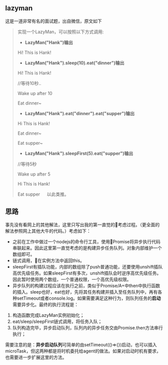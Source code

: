 ## lazyman
这是一道非常有名的面试题，出自微信，原文如下

> 实现一个LazyMan，可以按照以下方式调用:
>
> - **LazyMan("Hank")输出**
> 
> Hi! This is Hank!
> 
> - **LazyMan("Hank").sleep(10).eat("dinner")输出**
>
> Hi! This is Hank!
>
> //等待10秒..
>
> Wake up after 10
>
> Eat dinner~
> 
> - **LazyMan("Hank").eat("dinner").eat("supper")输出**
>
> Hi This is Hank!
>
> Eat dinner~
>
> Eat supper~
> 
> - **LazyMan("Hank").sleepFirst(5).eat("supper")输出**
>
> //等待5秒
>
> Wake up after 5
>
> Hi This is Hank!
>
> Eat supper
> 
> 以此类推。
>

## 思路
事先没有看网上的其他解法，这里只写出我的第一直觉的考虑过程。（更全面的解法参照网上其他大牛的代码。）考虑如下：

- 之前在工作中做过一个nodejs的命令行工具，使用Promise将异步执行代码串联起来。因此这里第一直觉考虑的是构建异步任务队列。对象内部维护一个数组即可。
- 链式调用，在实例方法中返回this。
- sleepFirst有插队功能，内部的数组除了push普通功能，还要使用unshift插队高优先级任务。如果sleepFirst有多次，unshift插队会时逆序高优先级任务。因此暂时使用两个数组，一个普通权限，一个高优先级权限。
- 异步队列的构建过程应该在执行之前，类似于Promise/A+中then中执行函数的插入。sleep也好，eat也好，先将其任务构建并插入至任务队列中，再有各种setTimeout或者console.log。如果需要满足这种行为，则队列任务的**启动**需要异步化。最终的执行流程是：


1. 构造函数完成LazyMan实例初始化；
2. eat/sleep/sleepFirst链式调用，将任务入队；
3. 队列构造完毕，异步启动队列，队列内的异步任务交由Promise.then方法串行执行；

需要注意的是：**异步启动队列**可简单的由setTimeout(()=>{})启动，也可以插入microTask，但这两种都是将时机委托给agent的做法。如果对启动时机有要求，也需要进一步扩展这里的方法。
